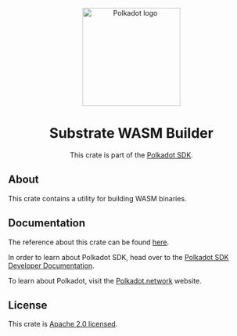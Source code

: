 <div align="center">

<img
alt="Polkadot logo" width="200"
src="https://raw.githubusercontent.com/paritytech/polkadot-sdk/rzadp/readmes/docs/images/Polkadot_Logo_Horizontal_Pink_BlackOnWhite.png">

# Substrate WASM Builder

This crate is part of the [Polkadot SDK](https://github.com/paritytech/polkadot-sdk/).

</div>

## About

This crate contains a utility for building WASM binaries.

## Documentation

The reference about this crate can be found [here](https://paritytech.github.io/polkadot-sdk/master/substrate_wasm_builder).

In order to learn about Polkadot SDK, head over to the [Polkadot SDK Developer Documentation](https://paritytech.github.io/polkadot-sdk/master/polkadot_sdk_docs/index.html).

To learn about Polkadot, visit the [Polkadot.network](https://polkadot.network/) website.

## License

This crate is [Apache 2.0 licensed](https://spdx.org/licenses/Apache-2.0.html).
